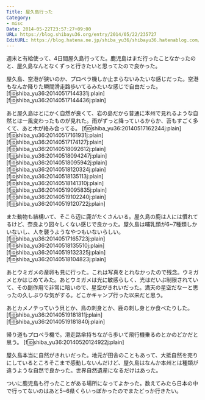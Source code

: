 ```yaml
---
Title: 屋久島行った
Category:
- misc
Date: 2014-05-22T23:57:27+09:00
URL: https://blog.shibayu36.org/entry/2014/05/22/235727
EditURL: https://blog.hatena.ne.jp/shiba_yu36/shibayu36.hatenablog.com/atom/entry/12921228815724784694
---
```


週末と有給使って、4日間屋久島行ってた。鹿児島はまだ行ったことなかったのと、屋久島なんとなくずっと行きたいと思ってたので良かった。

屋久島、空港が狭いのか、プロペラ機しか止まらないみたいな感じだった。空港もなんか降りた瞬間滑走路歩いてるみたいな感じで自由だった。
[f:id:shiba_yu36:20140517144331j:plain]
[f:id:shiba_yu36:20140517144436j:plain]

あと屋久島はとにかく自然が良くて、岩の島だから普通に本州で見れるような自然とは一風変わったものが見れた。雨がずっと降っているからか、苔もすごく多くて、あと木が絡み合ってる。
[f:id:shiba_yu36:20140517162244j:plain][f:id:shiba_yu36:20140517161931j:plain][f:id:shiba_yu36:20140517174127j:plain][f:id:shiba_yu36:20140518092612j:plain][f:id:shiba_yu36:20140518094247j:plain][f:id:shiba_yu36:20140518095942j:plain][f:id:shiba_yu36:20140518120324j:plain][f:id:shiba_yu36:20140518135113j:plain][f:id:shiba_yu36:20140518141310j:plain][f:id:shiba_yu36:20140519095835j:plain][f:id:shiba_yu36:20140519102240j:plain][f:id:shiba_yu36:20140519120722j:plain]

また動物も結構いて、そこら辺に鹿がたくさんいる。屋久島の鹿は人には慣れてるけど、奈良より図々しくない感じで良かった。屋久島は哺乳類が6~7種類しかいないし、人を襲うようなやつもいないらしい。
[f:id:shiba_yu36:20140517165723j:plain][f:id:shiba_yu36:20140518135510j:plain][f:id:shiba_yu36:20140519132325j:plain][f:id:shiba_yu36:20140518104823j:plain]

あとウミガメの産卵も見に行った。これは写真をとれなかったので残念。ウミガメとかはじめてみた。あとウミガメは光に敏感らしく、光はだいぶ制限されていて、その副作用で非常に暗いので、星空がきれいだった。満天の星空だなーと思ったの久しぶりな気がする。どこかキャンプ行った以来だと思う。

あとカメノテっていう貝とか、鳥の刺身とか、鹿の刺し身とか食べたりした。
[f:id:shiba_yu36:20140519181811j:plain][f:id:shiba_yu36:20140519181840j:plain]

帰り道もプロペラ機で。滑走路傘持ちながら歩いて飛行機乗るのとかのどかだと思う。
[f:id:shiba_yu36:20140520124922j:plain]

屋久島本当に自然がきれいだった。地元が田舎のこともあって、大抵自然を売りにしているところそこまで感動しないんだけど、屋久島はなんか本州とは種類が違うような自然で良かった。世界自然遺産になるだけはあった。

ついに鹿児島も行ったことがある場所になってよかった。数えてみたら日本の中で行ってないのはあと5~6県くらいっぽかったのでまたどっか行きたい。
